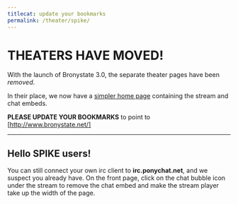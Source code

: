 ```yaml
---
titlecat: update your bookmarks
permalink: /theater/spike/
---
```


# THEATERS HAVE MOVED!

With the launch of Bronystate 3.0, the separate theater pages have been *removed*.

In their place, we now have a [simpler home page](/) containing the stream and 
chat embeds.

**PLEASE UPDATE YOUR BOOKMARKS** to point to [http://www.bronystate.net/]

* * * * *

## Hello SPIKE users!

You can still connect your own irc client to **irc.ponychat.net**, and we
suspect you already have. On the front page, click on the chat bubble icon under
the stream to remove the chat embed and make the stream player take up the width
of the page.
